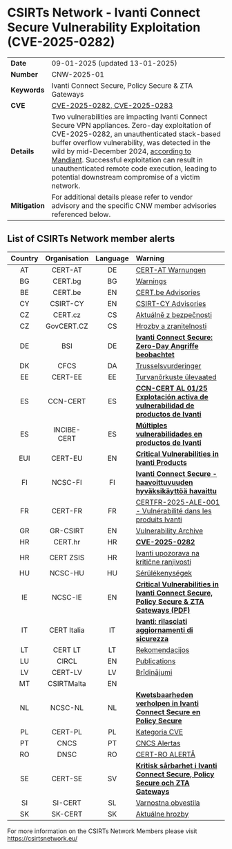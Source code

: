 # CSIRTs Network - Ivanti Connect Secure Vulnerability Exploitation (CVE-2025-0282)
|   |   |
|---|---|
| **Date** | 09-01-2025 (updated 13-01-2025) |
| **Number** | CNW-2025-01 | 
| **Keywords** | Ivanti Connect Secure, Policy Secure & ZTA Gateways | 
| **CVE** | [CVE-2025-0282, CVE-2025-0283](https://forums.ivanti.com/s/article/Security-Advisory-Ivanti-Connect-Secure-Policy-Secure-ZTA-Gateways-CVE-2025-0282-CVE-2025-0283?language=en_US) | 
| **Details** | Two vulnerabilities are impacting Ivanti Connect Secure VPN appliances. Zero-day exploitation of CVE-2025-0282, an unauthenticated stack-based buffer overflow vulnerability, was detected in the wild by mid-December 2024, [according to Mandiant](https://cloud.google.com/blog/topics/threat-intelligence/ivanti-connect-secure-vpn-zero-day). Successful exploitation can result in unauthenticated remote code execution, leading to potential downstream compromise of a victim network. |
| **Mitigation** | For additional details please refer to vendor advisory and the specific CNW member advisories referenced below. |

## List of CSIRTs Network member alerts

| Country | Organisation | Language | Warning |
| :-----: | :----------: | :------: | :------ | 
| AT | CERT-AT | DE | [CERT-AT Warnungen](https://cert.at/de/meldungen/warnungen/) |
| BG | CERT.bg | BG | [Warnings](https://www.govcert.bg/en/category/warnings/) |
| BE | CERT.be | EN | [CERT.be Advisories](https://cert.be/en/advisories-0) |
| CY | CSIRT-CY | EN | [CSIRT-CY Advisories](https://csirt.cy/cve/) |
| CZ | CERT.cz | CS | [Aktuálně z bezpečnosti](https://csirt.cz/cs/kyberbezpecnost/aktualne-z-bezpecnosti/) |
| CZ | GovCERT.CZ | CS | [Hrozby a zranitelnosti](https://nukib.gov.cz/cs/infoservis/hrozby/) |
| DE | BSI | DE | [**Ivanti Connect Secure: Zero-Day Angriffe beobachtet**](https://www.bsi.bund.de/SharedDocs/Cybersicherheitswarnungen/DE/2025/2025-213156-1032.pdf?__blob=publicationFile) |
| DK | CFCS | DA | [Trusselsvurderinger](https://www.cfcs.dk/da/cybertruslen/trusselsvurderinger/) |
| EE | CERT-EE | EE | [Turvanõrkuste ülevaated](https://www.ria.ee/kuberturvalisus/kuberruumi-analuus-ja-ennetus/turvanorkused) |
| ES | CCN-CERT | ES | [**CCN-CERT AL 01/25 Explotación activa de vulnerabilidad de productos de Ivanti**](https://www.ccn-cert.cni.es/es/seguridad-al-dia/alertas-ccn-cert/13038-ccn-cert-al-01-25-explotacion-activa-de-vulnerabilidad-de-productos-de-ivanti.html) |
| ES | INCIBE-CERT | ES | [**Múltiples vulnerabilidades en productos de Ivanti**](https://www.incibe.es/incibe-cert/alerta-temprana/avisos/multiples-vulnerabilidades-en-productos-de-ivanti-1) |
| EUI | CERT-EU | EN | [**Critical Vulnerabilities in Ivanti Products**](https://cert.europa.eu/publications/security-advisories/2025-001/) |
| FI | NCSC-FI | FI | [**Ivanti Connect Secure -haavoittuvuuden hyväksikäyttöä havaittu**](https://www.kyberturvallisuuskeskus.fi/fi/haavoittuvuus_2/2025) |
| FR | CERT-FR | FR | [CERTFR-2025-ALE-001 -	Vulnérabilité dans les produits Ivanti](https://www.cert.ssi.gouv.fr/alerte/CERTFR-2025-ALE-001/) |
| GR | GR-CSIRT | EN | [Vulnerability Archive](https://csirt.cd.mil.gr/category/vulnerabilities/) |
| HR | CERT.hr | HR | [**CVE-2025-0282**](https://cve.cert.hr/cve/CVE-2025-0282) |
| HR | CERT ZSIS | HR | [Ivanti upozorava na kritične ranjivosti](https://www.cert.hr/ivanti-upozorava-na-kriticne-ranjivosti/) |
| HU | NCSC-HU | HU | [Sérülékenységek](https://nki.gov.hu/figyelmeztetesek/cve-serulekenysegek/) |
| IE | NCSC-IE | EN | [**Critical Vulnerabilities in Ivanti Connect Secure, Policy Secure & ZTA Gateways (PDF)**](https://www.ncsc.gov.ie/pdfs/2501080153_Vulns_Ivanti_Products.pdf) |
| IT | CERT Italia | IT | [**Ivanti: rilasciati aggiornamenti di sicurezza**](https://www.acn.gov.it/portale/w/ivanti-rilasciati-aggiornamenti-di-sicurezza) |
| LT | CERT LT | LT | [Rekomendacijos](https://www.nksc.lt/rekomendacijos.html) |
| LU | CIRCL | EN | [Publications](https://www.circl.lu/pub/) |
| LV | CERT-LV | LV | [Brīdinājumi](https://cert.lv/lv/incidenti/bridinajumi) |
| MT | CSIRTMalta | EN | |
| NL | NCSC-NL | NL | [**Kwetsbaarheden verholpen in Ivanti Connect Secure en Policy Secure**](https://advisories.ncsc.nl/advisory?id=NCSC-2025-0005) |
| PL | CERT-PL | PL | [Kategoria CVE](https://cert.pl/cve/) |
| PT | CNCS | PT | [CNCS Alertas](https://dyn.cncs.gov.pt/pt/alertas) |
| RO | DNSC | RO | [CERT-RO ALERTĂ](https://dnsc.ro/tag/alerte) |
| SE | CERT-SE | SV | [**Kritisk sårbarhet i Ivanti Connect Secure, Policy Secure och ZTA Gateways**](https://www.cert.se/2025/01/kritisk-sarbarhet-ivanti-connect-secure-policy-secure-och-zta-gateways.html) |
| SI | SI-CERT | SL | [Varnostna obvestila](https://www.cert.si/category/varnostna-obvestila/) |
| SK | SK-CERT | SK | [Aktuálne hrozby](https://www.sk-cert.sk/threat/index.html) |








 

For more information on the CSIRTs Network Members please visit https://csirtsnetwork.eu/ 
